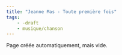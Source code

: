 ```yaml
---
title: "Jeanne Mas - Toute première fois"
tags:
    - -draft
    - musique/chanson
---
```


Page créée automatiquement, mais vide.
